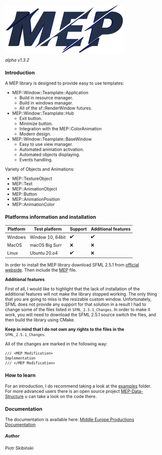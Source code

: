 <a href="url"><img src="https://github.com/Middle-Europe-Productions/MEP/blob/master/docs/mepdoc.png" align="center" height="159" width="392" ></a>

_alpha v1.3.2_
### Introduction
A MEP library is designed to provide easy to use templates:
 * MEP::Window::Teamplate::Application
    * Build in resource manager.
    * Build in windows manager.
    * All of the sf::RenderWindow futures.
* MEP::Window::Teamplate::Hub
    * Exit button.
    * Minimize button.
    * Integration with the MEP::ColorAnimation
    * Modern design.
* MEP::Window::Teamplate::BaseWindow
    * Easy to use view manager.
    * Automated animation activation.
    * Automated objects displaying.
    * Events handling.

Variety of Objects and Animations:
* MEP::TextureObject
* MEP::Text
* MEP::AnimationObject
* MEP::Button
* MEP::AnimationPosition
* MEP::AnimationColor

### Platforms information and installation
| Platform    |Test platform | Support |Additional features | 
| ----------- | ----------- | --- |------- | 
| Windows    |    Window 10, 64bit  | ✔️      |  ✔️ |
| MacOS      |   macOS Big Surr |   ❌  |    ❌  | 
|Linux |    Ubuntu 20.o4|  ✔️ |  ❌|  

In order to install the MEP library download SFML 2.5.1 from [official webside](https://www.sfml-dev.org/download/sfml/2.5.1/). Then include the [MEP](https://github.com/Middle-Europe-Productions/MEP/tree/master/MEP) file.

**Additional features**

First of all, I would like to highlight that the lack of installation of the additional features will not make the library stopped working. The only thing that you are going to miss is the resizable custom window. Unfortunately, SFML does not provide any support for that solution in a result I had to change some of the files listed in `SFML_2.5.1_Changes`. In order to make it work, you will need to download the SFML 2.5.1 source switch the files, and then build the library using CMake.

**Keep in mind that I do not own any rights to the files in the** `SFML_2.5.1_Changes`. 

All of the changes are marked in the following way:
```
/// <MEP Modification>
Implementation
/// </MEP Modification>
```
### How to learn
For an introduction, I do recommend taking a look at the [examples](https://github.com/Middle-Europe-Productions/MEP/tree/master/examples) folder. For more advanced users there is an open source project [MEP-Data-Structure](https://github.com/Middle-Europe-Productions/MEP-Data-Structures) u can take a look on the code there. 
### Documentation
The documentation is available here: [Middle Europe Productions Documentation](https://middle-europe-productions.github.io/MEP/)

##### Author
Piotr Skibiński
